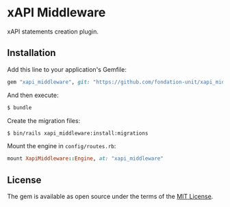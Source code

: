 # xAPI Middleware

xAPI statements creation plugin.

## Installation
Add this line to your application's Gemfile:

```ruby
gem "xapi_middleware", git: "https://github.com/fondation-unit/xapi_middleware"
```

And then execute:

```bash
$ bundle
```

Create the migration files:

```bash
$ bin/rails xapi_middleware:install:migrations
```

Mount the engine in `config/routes.rb`:

```ruby
mount XapiMiddleware::Engine, at: "xapi_middleware"
```

## License
The gem is available as open source under the terms of the [MIT License](https://opensource.org/licenses/MIT).

